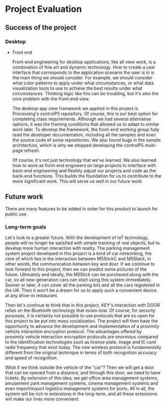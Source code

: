 # Project Evaluation

## Success of the project

### Desktop

* Front end

  Front-end engineering for desktop applications, like all view work, is a combination of fine art and dynamic technology. How to create a user interface that corresponds to the application scenario the user is in is the main thing we should consider. For example, we should consider what color patterns to apply under what circumstances, or what data visualization tools to use to achieve the best results under what circumstances. Thinking logic like this can be troubling, but it's also the core problem with the front-end view.

  The desktop app view framework we applied in this project is Processing's controlP5 repository. Of course, this is our best option for completing class requirements. Although we had several alternative options, it was the framing conditions that allowed us to adapt to similar work later. To develop the framework, the front-end working group fully read the developer documentation, including all the samples and even the source code of some repositories. We also found bugs in the sample architecture, which is why we stopped developing the controlP5 multi-page refresh.

  Of course, it's not just technology that we've learned. We also learned how to work as front-end engineers on large projects to interface with back-end engineering and flexibly adjust our projects and code as the back-end functions. This builds the foundation for us to contribute to the more significant work. This will serve us well in our future work.

  

## Future work

There are many features to be added in order for this product to launch for public use.

### Long-term goals

Let's look to a greater future. With the development of IoT technology, people will no longer be satisfied with simple tracking of real objects, but to develop more human interaction with reality. The parking management system project developed in this project is a kind of car networking, the core of which lies in the interaction between M5StickC and M5Stack, in other words, the communication between key and door. If we continue to look forward to this project, then we can predict some pictures of the future. Ultimately and ideally, the M5Stick can be purchased along with the car, so all new-generation cars can start using this system immediately. Sooner or later, it can cover all the parking lots and all the cars registered in the UK. Then it won't be a dream for us to apply such a convenient device at any drive-in restaurant.

Then let's continue to think that in this project, KEY's interaction with DOOR relies on the Bluetooth technology that exists now. Of course, for security purposes, it is certainly not possible to use protocols that are so open for this project to be put into mass socialization. The project will then have the opportunity to advance the development and implementation of a proximity vehicle interaction encryption protocol. The advantages offered by proximity vehicle interaction encryption protocols are enormous compared to the identification technologies such as license plate, image and IC card radio frequency that exist today. The new wireless protocol is fundamentally different from the original technique in terms of both recognition accuracy and speed of recognition.

What if we think outside the vehicle of the "car"? Then we will get a door that can be opened from a distance, and through this door, we need to have tickets. By extension of this idea, we get office area management systems, amusement park management systems, cinema management systems and even import/export logistics management systems for ports. All in all, the system will be rich in extensions in the long-term, and all these extensions will make our lives more convenient.



